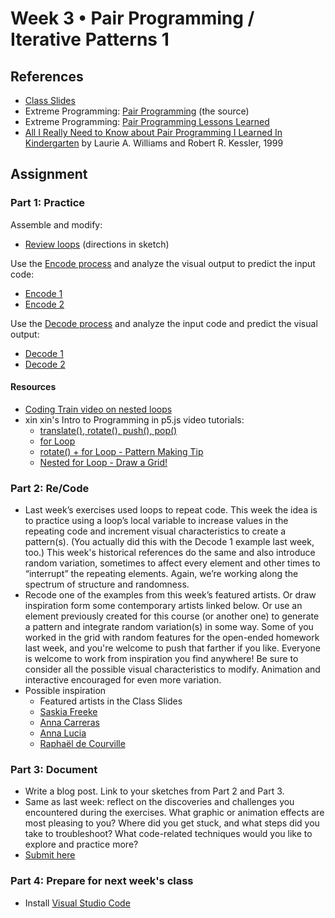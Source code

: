 # Week 3 • Pair Programming / Iterative Patterns 1

## References

- [Class Slides](https://drive.google.com/drive/folders/1CJBvOWjvRA19uFPxTAXgoDglkHBmJadJ?usp=sharing)
- Extreme Programming: [Pair Programming](http://www.extremeprogramming.org/rules/pair.html) (the source)
- Extreme Programming: [Pair Programming Lessons Learned](http://www.extremeprogramming.org/stories/pair.html)
- [All I Really Need to Know about Pair Programming I Learned In
  Kindergarten](https://drive.google.com/drive/folders/1CJBvOWjvRA19uFPxTAXgoDglkHBmJadJ?usp=sharing)
  by Laurie A. Williams and  Robert R. Kessler, 1999

## Assignment

### Part 1: Practice

Assemble and modify:

- [Review loops](https://editor.p5js.org/enickles/sketches/Qo7DHHcFk)
  (directions in sketch)

Use the [Encode process](https://github.com/ellennickles/code-your-way-s23/blob/main/encode.md)
and analyze the visual output to predict the input code:

- [Encode 1](https://editor.p5js.org/enickles/full/iu3hqCt1e)
- [Encode 2](https://editor.p5js.org/enickles/full/sTAx_W5n_)

Use the [Decode process](https://github.com/ellennickles/code-your-way-s23/blob/main/decode.md)
and analyze the input code and predict the visual output:

- [Decode 1](https://github.com/ellennickles/code-your-way-s23/blob/main/week3/decode1.js)
- [Decode 2](https://github.com/ellennickles/code-your-way-s23/blob/main/week3/decode2.js)

#### Resources

- [Coding Train video on nested loops](https://thecodingtrain.com/tracks/code-programming-with-p5-js/code/4-loops/2-nested)
- xin xin's Intro to Programming in p5.js video tutorials:
  - [translate(), rotate(), push(), pop()](https://www.youtube.com/watch?v=maTfm84mLbo)
  - [for Loop](https://www.youtube.com/watch?v=QdGeb0H5idM)
  - [rotate() + for Loop - Pattern Making Tip](https://www.youtube.com/watch?v=kP-RkS70Lm8)
  - [Nested for Loop - Draw a Grid!](https://www.youtube.com/watch?v=FAVvj1M6klc)

### Part 2: Re/Code

- Last week’s exercises used loops to repeat code. This week the idea is to
  practice using a loop’s local variable to increase values in the repeating
  code and increment visual characteristics to create a pattern(s). (You actually did
  this with the Decode 1 example last week, too.) This week's historical
  references do the same and also introduce random variation, sometimes
  to affect every element and other times to “interrupt” the repeating
  elements. Again, we’re working along the spectrum of structure and randomness.
- Recode one of the examples from this week’s featured artists. Or draw
  inspiration form some contemporary artists linked below. Or use an element
  previously created for this course (or another one) to generate a pattern and
  integrate random variation(s) in some way. Some of you worked in the grid with
  random features for the open-ended homework last week, and you're welcome to
  push that farther if you like. Everyone is welcome to work from
  inspiration you find anywhere! Be sure to consider all the possible visual
  characteristics to modify. Animation and interactive encouraged for even more
  variation.
- Possible inspiration
  - Featured artists in the Class Slides
  - [Saskia Freeke](https://twitter.com/sasj_nl)
  - [Anna Carreras](https://twitter.com/carreras_anna)
  - [Anna Lucia](https://twitter.com/annaluciacodes)
  - [Raphaël de Courville](https://twitter.com/sableraph)

### Part 3: Document

- Write a blog post. Link to your sketches from Part 2 and Part 3.
- Same as last week: reflect on the discoveries and challenges you encountered during the exercises. What graphic or animation effects are most pleasing to you? Where did you get stuck, and what steps did you take to troubleshoot? What code-related techniques would you like to explore and practice more?
- [Submit here](https://forms.gle/5AgRQUsAeUj8mVNTA)

### Part 4: Prepare for next week's class

- Install [Visual Studio Code](https://code.visualstudio.com/)

